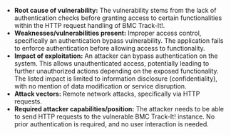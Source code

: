 - **Root cause of vulnerability:** The vulnerability stems from the lack of authentication checks before granting access to certain functionalities within the HTTP request handling of BMC Track-It!.
- **Weaknesses/vulnerabilities present:** Improper access control, specifically an authentication bypass vulnerability. The application fails to enforce authentication before allowing access to functionality.
- **Impact of exploitation:**  An attacker can bypass authentication on the system. This allows unauthenticated access, potentially leading to further unauthorized actions depending on the exposed functionality. The listed impact is limited to information disclosure (confidentiality), with no mention of data modification or service disruption.
- **Attack vectors:** Remote network attacks, specifically via HTTP requests.
- **Required attacker capabilities/position:** The attacker needs to be able to send HTTP requests to the vulnerable BMC Track-It! instance. No prior authentication is required, and no user interaction is needed.